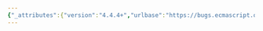 ```yaml
---
{"_attributes":{"version":"4.4.4+","urlbase":"https://bugs.ecmascript.org/","maintainer":"dherman@mozilla.com"},"bug":{"bug_id":2251,"creation_ts":"2013-11-12 05:29:00 -0800","short_desc":"21.1.3.10, String.prototype.localeCompare: Typo \"comparisions\" -> \"comparisons\"","delta_ts":"2014-01-27 10:03:40 -0800","product":"Draft for 6th Edition","component":"editorial issue","version":"Rev 21: November 8, 2013 Draft","rep_platform":"All","op_sys":"All","bug_status":"RESOLVED","resolution":"FIXED","priority":"Normal","bug_severity":"normal","everconfirmed":true,"reporter":{"uid":"andrebargull","name":"André Bargull"},"assigned_to":{"uid":"allen","name":"Allen Wirfs-Brock"},"long_desc":[{"commentid":6686,"comment_count":0,"who":{"uid":"andrebargull","name":"André Bargull"},"bug_when":"2013-11-12 05:29:17 -0800","thetext":"21.1.3.10 String.prototype.localeCompare (that, reserved1=undefined, reserved2=undefined ):\n\n>  If the implementation performs language-sensitive comparisions it must [...]\n\nChange \"comparisions\" to \"comparisons\"."},{"commentid":6723,"comment_count":1,"who":{"uid":"allen","name":"Allen Wirfs-Brock"},"bug_when":"2013-11-13 16:48:54 -0800","thetext":"fixed in rev22 editor's draft"},{"commentid":7061,"comment_count":2,"who":{"uid":"allen","name":"Allen Wirfs-Brock"},"bug_when":"2014-01-27 10:03:40 -0800","thetext":"fixed in Rev22 (January 20, 2013) release"}]}}
---
```

